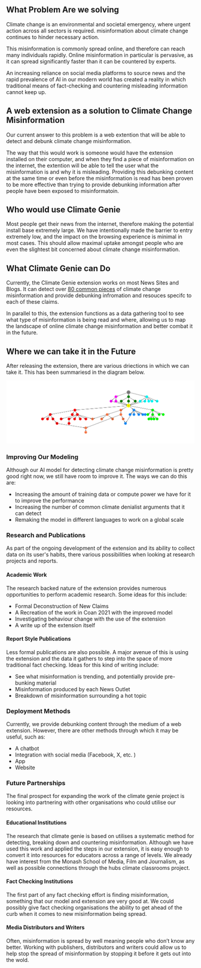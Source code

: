 ## What Problem Are we solving 

Climate change is an environmental and societal emergency, where urgent action across all sectors is required. misinformation about climate change continues to hinder necessary action. 

This misinformation is commonly spread online, and therefore can reach many individuals rapidly. Online misinformation in particular is pervasive, as it can spread significantly faster than it can be countered by experts.

An increasing reliance on social media platforms to source news and the rapid prevalence of AI in our modern world  has created a reality in which traditional means of fact-checking and countering misleading information cannot keep up. 
 
## A web extension as a solution to Climate Change Misinformation

Our current answer to this problem is a web extention that will be able to detect and debunk climate change misinformation.

The way that this would work is someone would have the extension installed on their computer, and when they find a piece of misinformation on the internet, the extention will be able to tell the user what the misinformation is and why it is misleading. Providing this debunking content at the same time or even before the misinformation is read has been proven to be more effective than trying to provide debunking information after people have been exposed to misinformatoin. 

## Who would use Climate Genie

Most people get their news from the internet, therefore making the potential install base extremely large. We have intentionally made the barrier to entry extremely low, and the impact on the browsing experience is minimal in most cases. This should allow maximal uptake amongst people who are even the slightest bit concerned about climate change misinformation.

## What Climate Genie can Do

Currently, the Climate Genie extension works on most News Sites and Blogs. It can detect over [80 common pieces](https://i0.wp.com/cardsclimate.com/wp-content/uploads/2021/10/header_taxonomy.png?fit=1920%2C800&ssl=1) of climate change misinformation and provide debunking infromation and resouces specifc to each of these claims. 

In parallel to this, the extension functions as a data gathering tool to see what type of misinformation is being read and where, allowing us to map the landscape of online climate change misinformation and better combat it in the future. 

## Where we can take it in the Future

After releasing the extension, there are various driections in which we can take it. This has been summariesd in the diagram below.

![Tree Image](./tree.png)

### Improving Our Modeling

Although our AI model for detecting climate change misinformation is pretty good right now, we still have room to improve it. The ways we can do this are:

 - Increasing the amount of training data or compute power we have for it to improve the performance
 - Increasing the number of common climate denialist arguments that it can detect
 - Remaking the model in different languages to work on a global scale

### Research and Publications

As part of the ongoing development of the extension and its ability to collect data on its user's habits, there various possibilities when looking at research projects and reports.

#### Academic Work
The research backed nature of the extension provides numerous opportunities to perform academic research. Some ideas for this include:

 - Formal Deconstruction of New Claims
 - A Recreation of the work in Coan 2021 with the improved model
 - Investigating behaviour change with the use of the extension
 - A write up of the extension itself

#### Report Style Publications

Less formal publications are also possible. A major avenue of this is using the extension and the data it gathers to step into the space of more traditional fact checking. Ideas for this kind of writing include:

 - See what misinformation is trending, and potentially provide pre-bunking material 
 - Misinformation produced by each News Outlet
 - Breakdown of misinformation surrounding a hot topic

### Deployment Methods

Currently, we provide debunking content through the medium of a web extension. However, there are other methods through which it may be useful, such as:

 - A chatbot
 - Integration with social media (Facebook, X, etc. )
 - App
 - Website

### Future Partnerships

The final prospect for expanding the work of the climate genie project is looking into partnering with other organisations who could utilise our resources.

#### Educational Institutions

The research that climate genie is based on utilises a systematic method for detecting, breaking down and countering misinformation. Although we have used this work and applied the steps in our extension, it is easy enough to convert it into resources for educators across a range of levels. We already have interest from the Monash School of Media, Film and Journalism, as well as possible connections through the  hubs climate classrooms project.

#### Fact Checking Institutions

The first part of any fact checking effort is finding misinformation, something that our model and extension are very good at. We could possibly give fact checking organisations the ability to get ahead of the curb when it comes to new misinformation being spread.

#### Media Distributors and Writers 

Often, misinformation is spread by well meaning people who don’t know any better. Working with publishers, distributors and writers could allow us to help stop the spread of misinformation by stopping it before it gets out into the wold.

